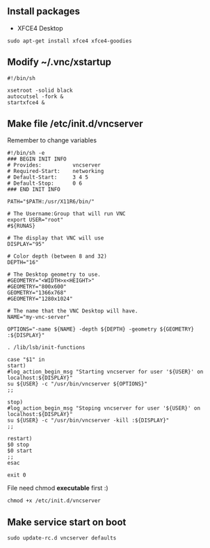 Install  packages
----

* XFCE4 Desktop

```shell
sudo apt-get install xfce4 xfce4-goodies
```

Modify ~/.vnc/xstartup
-------

```shell
#!/bin/sh

xsetroot -solid black
autocutsel -fork &
startxfce4 &
```

Make file /etc/init.d/vncserver
--------

Remember to change variables

```Shell
#!/bin/sh -e
### BEGIN INIT INFO
# Provides:          vncserver
# Required-Start:    networking
# Default-Start:     3 4 5
# Default-Stop:      0 6
### END INIT INFO

PATH="$PATH:/usr/X11R6/bin/"

# The Username:Group that will run VNC
export USER="root"
#${RUNAS}

# The display that VNC will use
DISPLAY="95"

# Color depth (between 8 and 32)
DEPTH="16"

# The Desktop geometry to use.
#GEOMETRY="<WIDTH>x<HEIGHT>"
#GEOMETRY="800x600"
GEOMETRY="1366x768"
#GEOMETRY="1280x1024"

# The name that the VNC Desktop will have.
NAME="my-vnc-server"

OPTIONS="-name ${NAME} -depth ${DEPTH} -geometry ${GEOMETRY} :${DISPLAY}"

. /lib/lsb/init-functions

case "$1" in
start)
#log_action_begin_msg "Starting vncserver for user '${USER}' on   localhost:${DISPLAY}"
su ${USER} -c "/usr/bin/vncserver ${OPTIONS}"
;;

stop)
#log_action_begin_msg "Stoping vncserver for user '${USER}' on localhost:${DISPLAY}"
su ${USER} -c "/usr/bin/vncserver -kill :${DISPLAY}"
;;

restart)
$0 stop
$0 start
;;
esac

exit 0
```

File need chmod **executable** first :)

```
chmod +x /etc/init.d/vncserver
```


Make service start on boot
-------

```shell
sudo update-rc.d vncserver defaults
```
